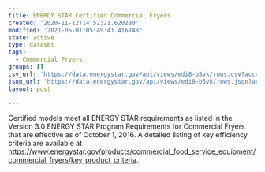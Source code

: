 ```yaml
---
title: ENERGY STAR Certified Commercial Fryers
created: '2020-11-12T14:52:21.620280'
modified: '2021-05-01T05:49:41.416748'
state: active
type: dataset
tags:
  - Commercial Fryers
groups: []
csv_url: 'https://data.energystar.gov/api/views/edi8-b5vk/rows.csv?accessType=DOWNLOAD'
json_url: 'https://data.energystar.gov/api/views/edi8-b5vk/rows.json?accessType=DOWNLOAD'
layout: post

---
```

Certified models meet all ENERGY STAR requirements as listed in the Version 3.0 ENERGY STAR Program Requirements for Commercial Fryers that are effective as of  October 1, 2016. A detailed listing of key efficiency criteria are available at https://www.energystar.gov/products/commercial_food_service_equipment/commercial_fryers/key_product_criteria.
